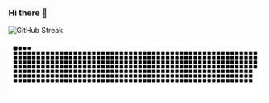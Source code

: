 ### Hi there 👋
![GitHub Streak](https://github-readme-streak-stats.herokuapp.com/?user=basunepal&theme=horizon)
<br />

![](https://github.com/basunepal/basunepal/raw/output/github-contribution-grid-snake.svg)



<!--
**basunepal/basunepal** is a ✨ _special_ ✨ repository because its `README.md` (this file) appears on your GitHub profile.

Here are some ideas to get you started:

- 🔭 I’m currently working on ...
- 🌱 I’m currently learning ...
- 👯 I’m looking to collaborate on ...
- 🤔 I’m looking for help with ...
- 💬 Ask me about ...
- 📫 How to reach me: ...
- 😄 Pronouns: ...
- ⚡ Fun fact: ...
-->
